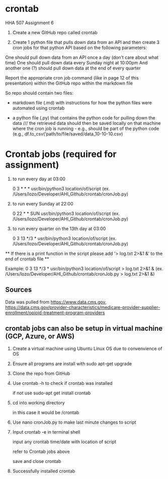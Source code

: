 # crontab

HHA 507 Assignment 6

1. Create a new GitHub repo called crontab 



2. Create 1 python file that pulls down data from an API and then create 3 cron jobs for that python API based on the following parameters: 

 


One should pull down data from an API once a day (don’t care about what time) 
One should pull down data every Sunday night at 10:00pm 
And another one (?) should pull down data at the end of every quarter  





Report the appropriate cron job command (like in page 12 of this presentation) within the GitHub repo within the markdown file



So repo should contain two files: 


- markdown file (.md) with instructions for how the python files were automated using crontab 


- a python file (.py) that contains the python code for pulling down the data /// the retrieved data should then be saved locally on that machine where the cron job is running - e.g., should be part of the python code (e.g., df.to_csv(‘path/to/file/saved/data_10-10-10.csv)

# Crontab jobs (required for assignment)

1. to run every day at 03:00

    0 3 * * * usr/bin/python3 location/of/script (ex. /Users/lozo/Developer/AHI_Github/crontab/cronJob.py)

2. to run every Sunday at 22:00

    0 22 * * SUN usr/bin/python3 location/of/script (ex. /Users/lozo/Developer/AHI_Github/crontab/cronJob.py)

3. to run every quarter on the 13th day at 03:00

    0 3 13 */3 * usr/bin/python3 location/of/script (ex. /Users/lozo/Developer/AHI_Github/crontab/cronJob.py)

** If there is a print function in the script please add '> log.txt 2>&1 &' to the end of crontab file **

Example: 0 3 13 */3 * usr/bin/python3 location/of/script > log.txt 2>&1 & (ex. /Users/lozo/Developer/AHI_Github/crontab/cronJob.py > log.txt 2>&1 &) 

## Sources

Data was pulled from https://www.data.cms.gov, https://data.cms.gov/provider-characteristics/medicare-provider-supplier-enrollment/opioid-treatment-program-providers

## crontab jobs can also be setup in virtual machine (GCP, Azure, or AWS)

1. Create a virtual machine using Ubuntu Linux OS due to convenvience of OS

2. Ensure all programs are install with sudo apt-get upgrade

3. Clone the repo from GitHub

4. Use crontab -h to check if crontab was installed 

    if not use sudo-apt get install crontab

5. cd into working directory 

    in this case it would be /crontab

6. Use nano cronJob.py to make last minute changes to script

7. Input crontab -e in terminal shell

    input any crontab time/date with location of script

    refer to Crontab jobs above

    save and close crontab

8. Successfully installed crontab